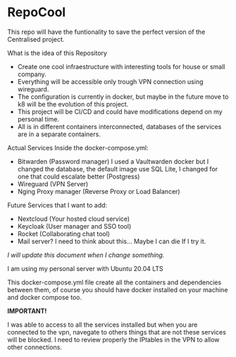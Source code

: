 # RepoCool

This repo will have the funtionality to save the perfect version of the Centralised project.

What is the idea of this Repository

- Create one cool infraestructure with interesting tools for house or small company. 
- Everything will be accessible only trough VPN connection using wireguard.
- The configuration is currently in docker, but maybe in the future move to k8 will be the evolution of this project.
- This project will be CI/CD and could have modifications depend on my personal time.
- All is in different containers interconnected, databases of the services are in a separate containers.

Actual Services Inside the docker-compose.yml:

- Bitwarden (Password manager) I used a Vaultwarden docker but I changed the database, the default image use SQL Lite, I changed for one that could escalate better (Postgress)
- Wireguard (VPN Server)
- Nging Proxy manager (Reverse Proxy or Load Balancer) 


Future Services that I want to add:

- Nextcloud (Your hosted cloud service)
- Keycloak (User manager and SSO tool)
- Rocket (Collaborating chat tool)
- Mail server? I need to think about this... Maybe I can die If I try it.


_I will update this document when I change something._


I am using my personal server with Ubuntu 20.04 LTS

This docker-compose.yml file create all the containers and dependencies between them, of course you should have docker installed on your machine and docker compose too. 

**IMPORTANT!**

I was able to access to all the services installed but when you are connected to the vpn, navegate to others things that are not these services will be blocked. I need to review properly the IPtables in the VPN to allow other connections.

